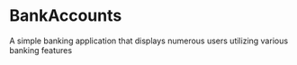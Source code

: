 # BankAccounts
A simple banking application that displays numerous users utilizing various banking features

